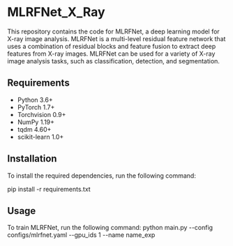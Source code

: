 # MLRFNet_X_Ray

This repository contains the code for MLRFNet, a deep learning model for X-ray image analysis. MLRFNet is a multi-level residual feature network that uses a combination of residual blocks and feature fusion to extract deep features from X-ray images. MLRFNet can be used for a variety of X-ray image analysis tasks, such as classification, detection, and segmentation.

## Requirements

* Python 3.6+
* PyTorch 1.7+
* Torchvision 0.9+
* NumPy 1.19+
* tqdm 4.60+
* scikit-learn 1.0+

## Installation

To install the required dependencies, run the following command:

pip install -r requirements.txt

## Usage

To train MLRFNet, run the following command:
python main.py --config configs/mlrfnet.yaml --gpu_ids 1 --name name_exp